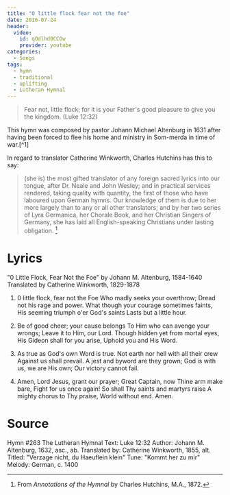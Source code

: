```yaml
---
title: "O little flock fear not the foe"
date: 2016-07-24
header:
  video:
    id: qOdlhd0CCOw
    provider: youtube
categories:
  - Songs
tags:
  - hymn
  - traditional
  - uplifting
  - Lutheran Hymnal
---
```

>Fear not, little flock; for it is your Father's good pleasure to give you the kingdom.  (Luke 12:32)

This hymn was composed by pastor Johann Michael Altenburg in 1631 after having been forced to flee his home and ministry in Som-merda in time of war.[^1] 

In regard to translator Catherine Winkworth, Charles Hutchins has this to say:

>(she is) the most gifted translator of any foreign sacred lyrics into our tongue, after Dr. Neale and John Wesley; and in practical services rendered, taking quality with quantity, the first of those who have laboured upon German hymns. Our knowledge of them is due to her more largely than to any or all other translators; and by her two series of Lyra Germanica, her Chorale Book, and her Christian Singers of Germany, she has laid all English-speaking Christians under lasting obligation. [^1b765900]

[^1b765900]: From *Annotations of the Hymnal* by Charles Hutchins, M.A., 1872.

# Lyrics

"0 Little Flock, Fear Not the Foe"
by Johann M. Altenburg, 1584-1640
Translated by Catherine Winkworth, 1829-1878

1. 0 little flock, fear not the Foe
Who madly seeks your overthrow;
Dread not his rage and power.
What though your courage sometimes faints,
His seeming triumph o'er God's saints
Lasts but a little hour.


2. Be of good cheer; your cause belongs
To Him who can avenge your wrongs;
Leave it to Him, our Lord.
Though hidden yet from mortal eyes,
His Gideon shall for you arise,
Uphold you and His Word.


3. As true as God's own Word is true.
Not earth nor hell with all their crew
Against us shall prevail.
A jest and byword are they grown;
God is with us, we are His own;
Our victory cannot fail.


4. Amen, Lord Jesus, grant our prayer;
Great Captain, now Thine arm make bare,
Fight for us once again!
So shall Thy saints and martyrs raise
A mighty chorus to Thy praise,
World without end. Amen.

# Source 

Hymn #263 The Lutheran Hymnal
Text: Luke 12:32
Author: Johann M. Altenburg, 1632, asc., ab.
Translated by: Catherine Winkworth, 1855, alt.
Titled: "Verzage nicht, du Haeuflein klein"
Tune: "Kommt her zu mir"
Melody: German, c. 1400
